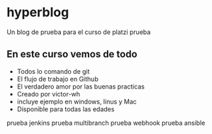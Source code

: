 # hyperblog
Un blog de prueba para el curso de platzi prueba

## En este curso vemos de todo
* Todos lo comando de git
* El flujo de trabajo en Github
* El verdadero amor por las buenas practicas
* Creado por victor-wh
* incluye ejemplo en windows, linus y Mac
* Disponible para todas las edades


prueba jenkins
prueba multibranch
prueba webhook
prueba ansible
